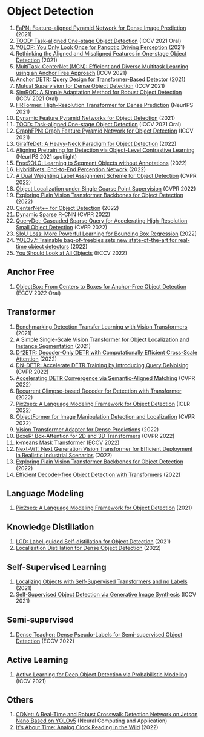 # Object Detection
1. [FaPN: Feature-aligned Pyramid Network for Dense Image Prediction](https://arxiv.org/abs/2108.07058) (2021)
2. [TOOD: Task-aligned One-stage Object Detection](https://arxiv.org/abs/2108.07755) (ICCV 2021 Oral)
3. [YOLOP: You Only Look Once for Panoptic Driving Perception](https://arxiv.org/abs/2108.11250) (2021)
4. [Rethinking the Aligned and Misaligned Features in One-stage Object Detection](https://arxiv.org/abs/2108.12176) (2021)
5. [MultiTask-CenterNet (MCN): Efficient and Diverse Multitask Learning using an Anchor Free Approach](https://arxiv.org/abs/2108.05060) (ICCV 2021)
6. [Anchor DETR: Query Design for Transformer-Based Detector](https://arxiv.org/abs/2109.07107) (2021)
7. [Mutual Supervision for Dense Object Detection](https://arxiv.org/abs/2109.05986) (ICCV 2021)
8. [SimROD: A Simple Adaptation Method for Robust Object Detection](https://arxiv.org/abs/2107.13389) (ICCV 2021 Oral)
9. [HRFormer: High-Resolution Transformer for Dense Prediction](https://arxiv.org/abs/2110.09408) (NeurIPS 2021)
10. [Dynamic Feature Pyramid Networks for Object Detection](https://arxiv.org/abs/2012.00779) (2021)
11. [TOOD: Task-aligned One-stage Object Detection](https://arxiv.org/abs/2108.07755) (ICCV 2021 Oral)
12. [GraphFPN: Graph Feature Pyramid Network for Object Detection](https://arxiv.org/abs/2108.00580) (ICCV 2021)
13. [GiraffeDet: A Heavy-Neck Paradigm for Object Detection](https://arxiv.org/abs/2202.04256v1) (2022)
14. [Aligning Pretraining for Detection via Object-Level Contrastive Learning](https://arxiv.org/abs/2106.02637) (NeurIPS 2021 spotlight)
15. [FreeSOLO: Learning to Segment Objects without Annotations](https://arxiv.org/abs/2202.12181) (2022)
16. [HybridNets: End-to-End Perception Network](https://arxiv.org/abs/2203.09035) (2022)
17. [A Dual Weighting Label Assignment Scheme for Object Detection](https://arxiv.org/abs/2203.09730) (CVPR 2022)
18. [Object Localization under Single Coarse Point Supervision](https://arxiv.org/abs/2203.09338) (CVPR 2022)
19. [Exploring Plain Vision Transformer Backbones for Object Detection](https://arxiv.org/abs/2203.16527) (2022)
20. [CenterNet++ for Object Detection](https://arxiv.org/abs/2204.08394) (2022)
21. [Dynamic Sparse R-CNN](https://arxiv.org/abs/2205.02101) (CVPR 2022)
22. [QueryDet: Cascaded Sparse Query for Accelerating High-Resolution Small Object Detection](https://arxiv.org/abs/2103.09136) (CVPR 2022)
23. [SIoU Loss: More Powerful Learning for Bounding Box Regression](https://arxiv.org/abs/2205.12740) (2022)
24. [YOLOv7: Trainable bag-of-freebies sets new state-of-the-art for real-time object detectors](https://arxiv.org/abs/2207.02696) (2022)
25. [You Should Look at All Objects](https://arxiv.org/abs/2207.07889) (ECCV 2022)
 
 
 ## Anchor Free
 1. [ObjectBox: From Centers to Boxes for Anchor-Free Object Detection](https://arxiv.org/abs/2207.06985) (ECCV 2022 Oral)
 
 
 ## Transformer
 1. [Benchmarking Detection Transfer Learning with Vision Transformers](https://arxiv.org/abs/2111.11429) (2021)
 2. [A Simple Single-Scale Vision Transformer for Object Localization and Instance Segmentation](https://arxiv.org/abs/2112.09747) (2021)
 3. [D^2ETR: Decoder-Only DETR with Computationally Efficient Cross-Scale Attention](https://arxiv.org/abs/2203.00860) (2022)
 4. [DN-DETR: Accelerate DETR Training by Introducing Query DeNoising](https://arxiv.org/abs/2203.01305) (CVPR 2022)
 5. [Accelerating DETR Convergence via Semantic-Aligned Matching](https://arxiv.org/abs/2203.06883) (CVPR 2022)
 6. [Recurrent Glimpse-based Decoder for Detection with Transformer](https://arxiv.org/abs/2112.04632) (2022)
 7. [Pix2seq: A Language Modeling Framework for Object Detection](https://arxiv.org/abs/2109.10852) (ICLR 2022)
 8. [ObjectFormer for Image Manipulation Detection and Localization](https://arxiv.org/abs/2203.14681) (CVPR 2022)
 9. [Vision Transformer Adapter for Dense Predictions](https://arxiv.org/abs/2205.08534) (2022)
 10. [BoxeR: Box-Attention for 2D and 3D Transformers](https://arxiv.org/abs/2111.13087) (CVPR 2022)
 11. [k-means Mask Transformer](https://arxiv.org/abs/2207.04044) (ECCV 2022)
 12. [Next-ViT: Next Generation Vision Transformer for Efficient Deployment in Realistic Industrial Scenarios](https://arxiv.org/abs/2207.05501) (2022)
 13. [Exploring Plain Vision Transformer Backbones for Object Detection](https://arxiv.org/abs/2203.16527) (2022)
 14. [Efficient Decoder-free Object Detection with Transformers](https://arxiv.org/abs/2206.06829) (2022)
 
 
 ## Language Modeling
1. [Pix2seq: A Language Modeling Framework for Object Detection](https://arxiv.org/abs/2109.10852) (2021)


## Knowledge Distillation
1. [LGD: Label-guided Self-distillation for Object Detection](https://arxiv.org/abs/2109.11496) (2021)
2. [Localization Distillation for Dense Object Detection](https://arxiv.org/abs/2102.12252) (2022)


## Self-Supervised Learning
1. [Localizing Objects with Self-Supervised Transformers and no Labels](https://arxiv.org/abs/2109.14279) (2021)
2. [Self-Supervised Object Detection via Generative Image Synthesis](https://openaccess.thecvf.com/content/ICCV2021/papers/Mustikovela_Self-Supervised_Object_Detection_via_Generative_Image_Synthesis_ICCV_2021_paper.pdf) (ICCV 2021)


## Semi-supervised
1. [Dense Teacher: Dense Pseudo-Labels for Semi-supervised Object Detection](https://arxiv.org/abs/2207.02541) (ECCV 2022)


## Active Learning
1. [Active Learning for Deep Object Detection via Probabilistic Modeling](https://arxiv.org/abs/2103.16130) (ICCV 2021)


## Others
1. [CDNet: A Real-Time and Robust Crosswalk Detection Network on Jetson Nano Based on YOLOv5](https://rdcu.be/cHuc8) (Neural Computing and Application)
2. [It's About Time: Analog Clock Reading in the Wild](https://arxiv.org/abs/2111.09162) (2022)


